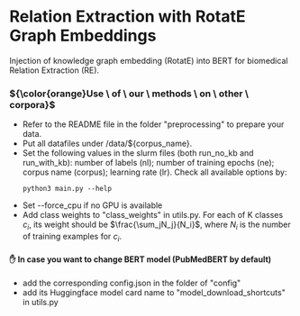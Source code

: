 # Relation Extraction with RotatE Graph Embeddings

Injection of knowledge graph embedding (RotatE) into BERT for biomedical Relation Extraction (RE).

### ${\color{orange}Use \ of \ our \ methods \ on \ other \ corpora}$

- Refer to the README file in the folder "preprocessing" to prepare your data.
- Put all datafiles under /data/${corpus_name}.
- Set the following values in the slurm files (both run_no_kb and run_with_kb): number of labels (nl); number of training epochs (ne); corpus name (corpus); learning rate (lr). Check all available options by:
  ```
  python3 main.py --help
  ```
- Set --force_cpu if no GPU is available
- Add class weights to "class_weights" in utils.py. For each of K classes $c_i$, its weight should be $\frac{\sum_jN_j}{N_i}$, where $N_i$ is the number of training examples for $c_i$.

#### :raised_hand: In case you want to change BERT model (PubMedBERT by default)

- add the corresponding config.json in the folder of "config"
- add its Huggingface model card name to "model_download_shortcuts" in utils.py

